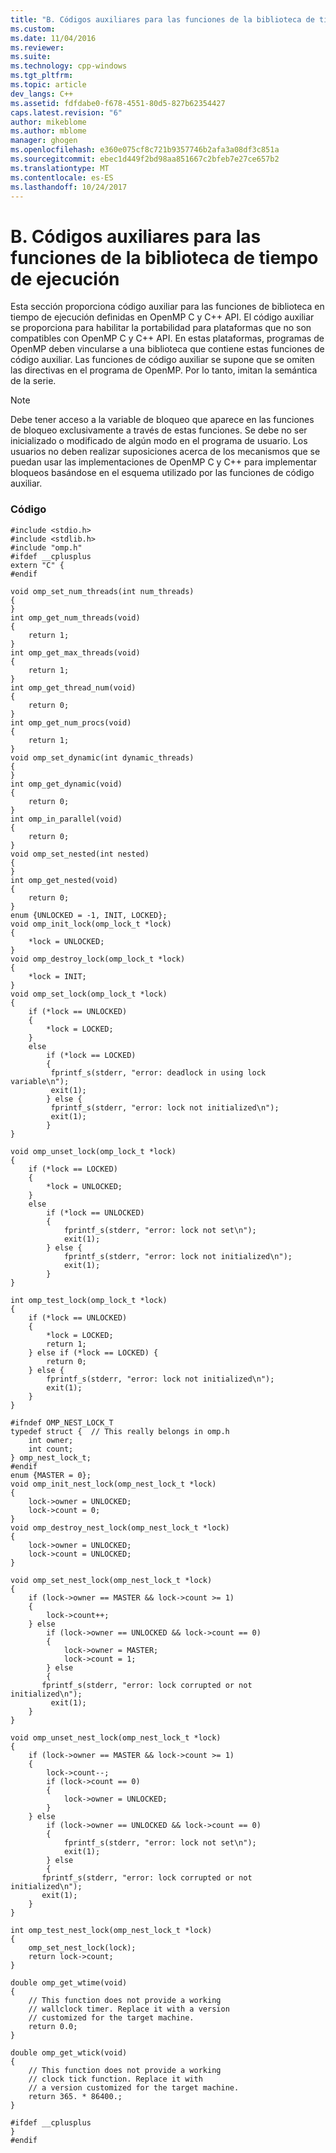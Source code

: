 ```yaml
---
title: "B. Códigos auxiliares para las funciones de la biblioteca de tiempo de ejecución | Documentos de Microsoft"
ms.custom: 
ms.date: 11/04/2016
ms.reviewer: 
ms.suite: 
ms.technology: cpp-windows
ms.tgt_pltfrm: 
ms.topic: article
dev_langs: C++
ms.assetid: fdfdabe0-f678-4551-80d5-827b62354427
caps.latest.revision: "6"
author: mikeblome
ms.author: mblome
manager: ghogen
ms.openlocfilehash: e360e075cf8c721b9357746b2afa3a08df3c851a
ms.sourcegitcommit: ebec1d449f2bd98aa851667c2bfeb7e27ce657b2
ms.translationtype: MT
ms.contentlocale: es-ES
ms.lasthandoff: 10/24/2017
---
```

# <a name="b-stubs-for-run-time-library-functions"></a>B. Códigos auxiliares para las funciones de la biblioteca de tiempo de ejecución
Esta sección proporciona código auxiliar para las funciones de biblioteca en tiempo de ejecución definidas en OpenMP C y C++ API. El código auxiliar se proporciona para habilitar la portabilidad para plataformas que no son compatibles con OpenMP C y C++ API. En estas plataformas, programas de OpenMP deben vincularse a una biblioteca que contiene estas funciones de código auxiliar. Las funciones de código auxiliar se supone que se omiten las directivas en el programa de OpenMP. Por lo tanto, imitan la semántica de la serie.  
  
> [!NOTE]
>  Debe tener acceso a la variable de bloqueo que aparece en las funciones de bloqueo exclusivamente a través de estas funciones. Se debe no ser inicializado o modificado de algún modo en el programa de usuario. Los usuarios no deben realizar suposiciones acerca de los mecanismos que se puedan usar las implementaciones de OpenMP C y C++ para implementar bloqueos basándose en el esquema utilizado por las funciones de código auxiliar.  
  
### <a name="code"></a>Código  
  
```  
#include <stdio.h>  
#include <stdlib.h>  
#include "omp.h"  
#ifdef __cplusplus  
extern "C" {  
#endif  
  
void omp_set_num_threads(int num_threads)  
{  
}  
int omp_get_num_threads(void)  
{  
    return 1;  
}  
int omp_get_max_threads(void)  
{  
    return 1;  
}  
int omp_get_thread_num(void)  
{  
    return 0;  
}  
int omp_get_num_procs(void)  
{  
    return 1;  
}  
void omp_set_dynamic(int dynamic_threads)  
{  
}  
int omp_get_dynamic(void)  
{  
    return 0;  
}  
int omp_in_parallel(void)  
{  
    return 0;  
}  
void omp_set_nested(int nested)  
{  
}  
int omp_get_nested(void)  
{  
    return 0;  
}  
enum {UNLOCKED = -1, INIT, LOCKED};  
void omp_init_lock(omp_lock_t *lock)  
{  
    *lock = UNLOCKED;  
}  
void omp_destroy_lock(omp_lock_t *lock)  
{  
    *lock = INIT;  
}  
void omp_set_lock(omp_lock_t *lock)  
{  
    if (*lock == UNLOCKED)   
    {  
        *lock = LOCKED;  
    }   
    else   
        if (*lock == LOCKED)   
        {  
         fprintf_s(stderr, "error: deadlock in using lock variable\n");  
         exit(1);  
        } else {  
         fprintf_s(stderr, "error: lock not initialized\n");  
         exit(1);  
        }  
}  
  
void omp_unset_lock(omp_lock_t *lock)  
{  
    if (*lock == LOCKED)   
    {  
        *lock = UNLOCKED;  
    }   
    else   
        if (*lock == UNLOCKED)   
        {  
            fprintf_s(stderr, "error: lock not set\n");  
            exit(1);  
        } else {  
            fprintf_s(stderr, "error: lock not initialized\n");  
            exit(1);  
        }  
}  
  
int omp_test_lock(omp_lock_t *lock)  
{  
    if (*lock == UNLOCKED)   
    {  
        *lock = LOCKED;  
        return 1;  
    } else if (*lock == LOCKED) {  
        return 0;  
    } else {  
        fprintf_s(stderr, "error: lock not initialized\n");  
        exit(1);  
    }  
}  
  
#ifndef OMP_NEST_LOCK_T  
typedef struct {  // This really belongs in omp.h   
    int owner;  
    int count;  
} omp_nest_lock_t;  
#endif  
enum {MASTER = 0};  
void omp_init_nest_lock(omp_nest_lock_t *lock)  
{  
    lock->owner = UNLOCKED;  
    lock->count = 0;  
}  
void omp_destroy_nest_lock(omp_nest_lock_t *lock)  
{  
    lock->owner = UNLOCKED;  
    lock->count = UNLOCKED;  
}  
  
void omp_set_nest_lock(omp_nest_lock_t *lock)  
{  
    if (lock->owner == MASTER && lock->count >= 1)   
    {  
        lock->count++;  
    } else   
        if (lock->owner == UNLOCKED && lock->count == 0)   
        {  
            lock->owner = MASTER;  
            lock->count = 1;  
        } else   
        {  
       fprintf_s(stderr, "error: lock corrupted or not initialized\n");  
         exit(1);  
    }  
}  
  
void omp_unset_nest_lock(omp_nest_lock_t *lock)  
{  
    if (lock->owner == MASTER && lock->count >= 1)   
    {  
        lock->count--;  
        if (lock->count == 0)   
        {  
            lock->owner = UNLOCKED;  
        }  
    } else   
        if (lock->owner == UNLOCKED && lock->count == 0)   
        {  
            fprintf_s(stderr, "error: lock not set\n");  
            exit(1);  
        } else   
        {  
       fprintf_s(stderr, "error: lock corrupted or not initialized\n");  
       exit(1);  
    }  
}  
  
int omp_test_nest_lock(omp_nest_lock_t *lock)  
{  
    omp_set_nest_lock(lock);  
    return lock->count;  
}  
  
double omp_get_wtime(void)  
{  
    // This function does not provide a working  
    // wallclock timer. Replace it with a version  
    // customized for the target machine.  
    return 0.0;  
}  
  
double omp_get_wtick(void)  
{  
    // This function does not provide a working  
    // clock tick function. Replace it with  
    // a version customized for the target machine.  
    return 365. * 86400.;  
}  
  
#ifdef __cplusplus  
}  
#endif  
```